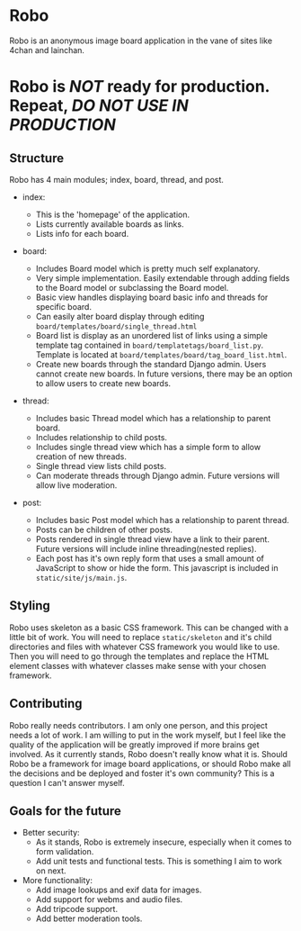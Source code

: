 # Robo
Robo is an anonymous image board application in the vane of sites like 4chan and lainchan.

# Robo is *NOT* ready for production. Repeat, *DO NOT USE IN PRODUCTION*

## Structure
Robo has 4 main modules; index, board, thread, and post.

* index:
    * This is the 'homepage' of the application.
    * Lists currently available boards as links.
    * Lists info for each board.

* board:
    * Includes Board model which is pretty much self explanatory.
    * Very simple implementation. Easily extendable through adding fields to the Board model or subclassing the Board model.
    * Basic view handles displaying board basic info and threads for specific board.
    * Can easily alter board display through editing ```board/templates/board/single_thread.html```
    * Board list is display as an unordered list of links using a simple template tag contained in ```board/templatetags/board_list.py```. Template is located at ```board/templates/board/tag_board_list.html```.
    * Create new boards through the standard Django admin. Users cannot create new boards. In future versions, there may be an option to allow users to create new boards.
    
* thread:
    * Includes basic Thread model which has a relationship to parent board.
    * Includes relationship to child posts.
    * Includes single thread view which has a simple form to allow creation of new threads.
    * Single thread view lists child posts.
    * Can moderate threads through Django admin. Future versions will allow live moderation.
    
* post:
    * Includes basic Post model which has a relationship to parent thread.
    * Posts can be children of other posts.
    * Posts rendered in single thread view have a link to their parent. Future versions will include inline threading(nested replies).
    * Each post has it's own reply form that uses a small amount of JavaScript to show or hide the form. This javascript is included in ```static/site/js/main.js```.
    
## Styling
Robo uses skeleton as a basic CSS framework. This can be changed with a little bit of work. You will need to replace ```static/skeleton``` and it's child directories and files with whatever CSS framework you would like to use. Then you will need to go through the templates and replace the HTML element classes with whatever classes make sense with your chosen framework.

## Contributing
Robo really needs contributors. I am only one person, and this project needs a lot of work. I am willing to put in the work myself, but I feel like the quality of the application will be greatly improved if more brains get involved. As it currently stands, Robo doesn't really know what it is. Should Robo be a framework for image board applications, or should Robo make all the decisions and be deployed and foster it's own community? This is a question I can't answer myself.

## Goals for the future

* Better security:
    * As it stands, Robo is extremely insecure, especially when it comes to form validation. 
    * Add unit tests and functional tests. This is something I aim to work on next.
* More functionality:
    * Add image lookups and exif data for images.
    * Add support for webms and audio files.
    * Add tripcode support.
    * Add better moderation tools.